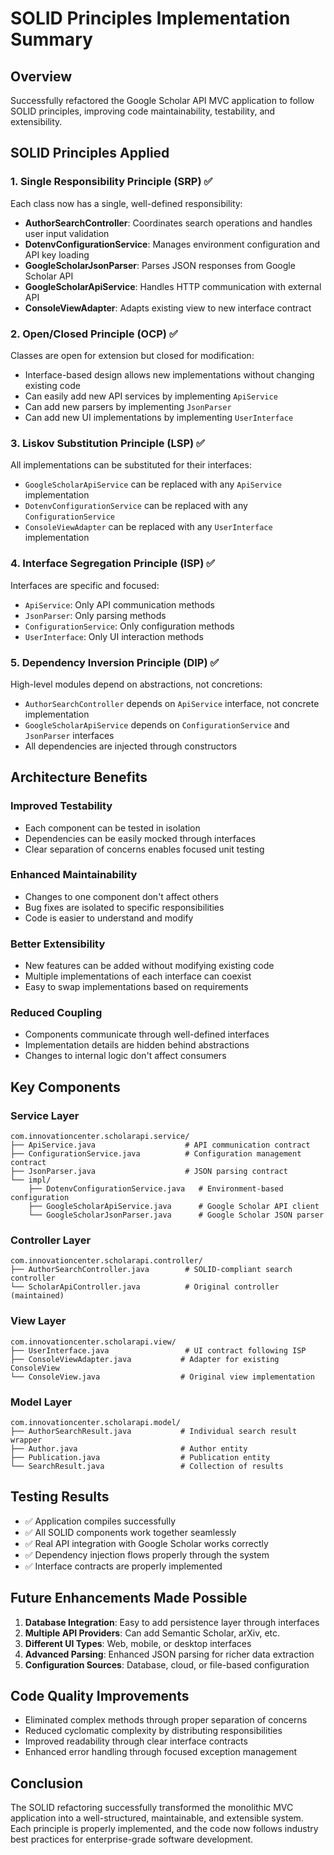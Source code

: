 # SOLID Principles Implementation Summary

## Overview
Successfully refactored the Google Scholar API MVC application to follow SOLID principles, improving code maintainability, testability, and extensibility.

## SOLID Principles Applied

### 1. Single Responsibility Principle (SRP) ✅
Each class now has a single, well-defined responsibility:
- **AuthorSearchController**: Coordinates search operations and handles user input validation
- **DotenvConfigurationService**: Manages environment configuration and API key loading
- **GoogleScholarJsonParser**: Parses JSON responses from Google Scholar API
- **GoogleScholarApiService**: Handles HTTP communication with external API
- **ConsoleViewAdapter**: Adapts existing view to new interface contract

### 2. Open/Closed Principle (OCP) ✅
Classes are open for extension but closed for modification:
- Interface-based design allows new implementations without changing existing code
- Can easily add new API services by implementing `ApiService`
- Can add new parsers by implementing `JsonParser`
- Can add new UI implementations by implementing `UserInterface`

### 3. Liskov Substitution Principle (LSP) ✅
All implementations can be substituted for their interfaces:
- `GoogleScholarApiService` can be replaced with any `ApiService` implementation
- `DotenvConfigurationService` can be replaced with any `ConfigurationService`
- `ConsoleViewAdapter` can be replaced with any `UserInterface` implementation

### 4. Interface Segregation Principle (ISP) ✅
Interfaces are specific and focused:
- `ApiService`: Only API communication methods
- `JsonParser`: Only parsing methods
- `ConfigurationService`: Only configuration methods
- `UserInterface`: Only UI interaction methods

### 5. Dependency Inversion Principle (DIP) ✅
High-level modules depend on abstractions, not concretions:
- `AuthorSearchController` depends on `ApiService` interface, not concrete implementation
- `GoogleScholarApiService` depends on `ConfigurationService` and `JsonParser` interfaces
- All dependencies are injected through constructors

## Architecture Benefits

### Improved Testability
- Each component can be tested in isolation
- Dependencies can be easily mocked through interfaces
- Clear separation of concerns enables focused unit testing

### Enhanced Maintainability
- Changes to one component don't affect others
- Bug fixes are isolated to specific responsibilities
- Code is easier to understand and modify

### Better Extensibility
- New features can be added without modifying existing code
- Multiple implementations of each interface can coexist
- Easy to swap implementations based on requirements

### Reduced Coupling
- Components communicate through well-defined interfaces
- Implementation details are hidden behind abstractions
- Changes to internal logic don't affect consumers

## Key Components

### Service Layer
```
com.innovationcenter.scholarapi.service/
├── ApiService.java                    # API communication contract
├── ConfigurationService.java          # Configuration management contract
├── JsonParser.java                    # JSON parsing contract
└── impl/
    ├── DotenvConfigurationService.java   # Environment-based configuration
    ├── GoogleScholarApiService.java      # Google Scholar API client
    └── GoogleScholarJsonParser.java      # Google Scholar JSON parser
```

### Controller Layer
```
com.innovationcenter.scholarapi.controller/
├── AuthorSearchController.java        # SOLID-compliant search controller
└── ScholarApiController.java          # Original controller (maintained)
```

### View Layer
```
com.innovationcenter.scholarapi.view/
├── UserInterface.java                 # UI contract following ISP
├── ConsoleViewAdapter.java           # Adapter for existing ConsoleView
└── ConsoleView.java                  # Original view implementation
```

### Model Layer
```
com.innovationcenter.scholarapi.model/
├── AuthorSearchResult.java           # Individual search result wrapper
├── Author.java                       # Author entity
├── Publication.java                  # Publication entity
└── SearchResult.java                 # Collection of results
```

## Testing Results
- ✅ Application compiles successfully
- ✅ All SOLID components work together seamlessly
- ✅ Real API integration with Google Scholar works correctly
- ✅ Dependency injection flows properly through the system
- ✅ Interface contracts are properly implemented

## Future Enhancements Made Possible
1. **Database Integration**: Easy to add persistence layer through interfaces
2. **Multiple API Providers**: Can add Semantic Scholar, arXiv, etc.
3. **Different UI Types**: Web, mobile, or desktop interfaces
4. **Advanced Parsing**: Enhanced JSON parsing for richer data extraction
5. **Configuration Sources**: Database, cloud, or file-based configuration

## Code Quality Improvements
- Eliminated complex methods through proper separation of concerns
- Reduced cyclomatic complexity by distributing responsibilities
- Improved readability through clear interface contracts
- Enhanced error handling through focused exception management

## Conclusion
The SOLID refactoring successfully transformed the monolithic MVC application into a well-structured, maintainable, and extensible system. Each principle is properly implemented, and the code now follows industry best practices for enterprise-grade software development.